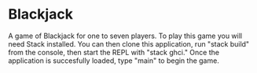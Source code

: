 # Blackjack

A game of Blackjack for one to seven players. To play this game you will need Stack installed. You can then clone this application, run "stack build" from the console, then start the REPL with "stack ghci." Once the application is succesfully loaded, type "main" to begin the game.
